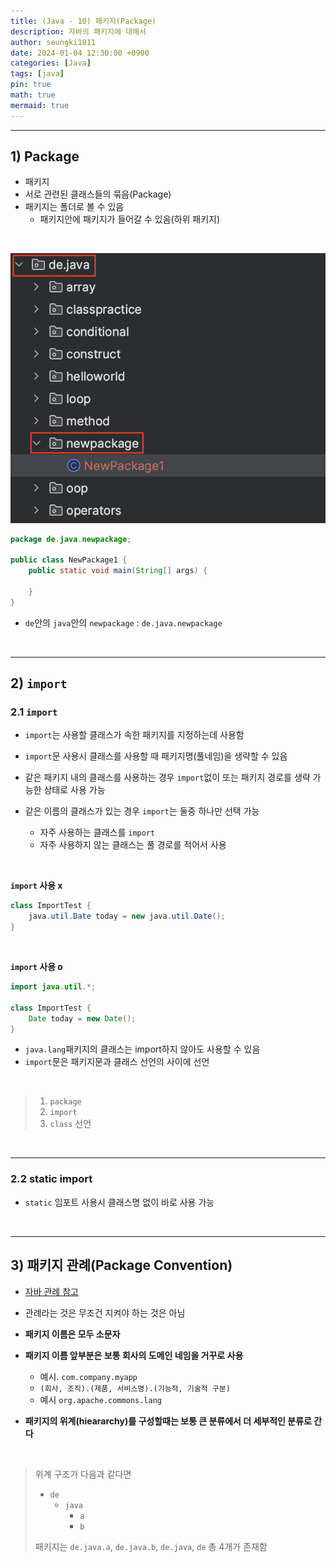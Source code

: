 ```yaml
---
title: (Java - 10) 패키지(Package)
description: 자바의 패키지에 대해서
author: seungki1011
date: 2024-01-04 12:30:00 +0900
categories: [Java]
tags: [java]
pin: true
math: true
mermaid: true
---
```


---

## 1) Package

* 패키지
* 서로 관련된 클래스들의 묶음(Package)
* 패키지는 폴더로 볼 수 있음
  * 패키지안에 패키지가 들어갈 수 있음(하위 패키지)

<br>

![package](../post_images/2024-01-04-java-10-package/package1.png)


```java
package de.java.newpackage;

public class NewPackage1 {
    public static void main(String[] args) {

    }
}
```

* ```de```안의 ```java```안의 ```newpackage``` : ```de.java.newpackage```

<br>

---

## 2) `import`

### 2.1 `import`

* ```import```는 사용할 클래스가 속한 패키지를 지정하는데 사용함
* ```import```문 사용시 클래스를 사용할 때 패키지명(풀네임)을 생략할 수 있음
* 같은 패키지 내의 클래스를 사용하는 경우 ```import```없이 또는 패키지 경로를 생략 가능한 상태로 사용 가능



* 같은 이름의 클래스가 있는 경우 ``import``는 둘중 하나만 선택 가능
  * 자주 사용하는 클래스를 ```import```
  * 자주 사용하지 않는 클래스는 풀 경로를 적어서 사용

<br>

**`import` 사용 x**

```java
class ImportTest {
    java.util.Date today = new java.util.Date();
}
```

<br>

**`import` 사용 o**

```java
import java.util.*;

class ImportTest {
    Date today = new Date();
}
```

* ```java.lang```패키지의 클래스는 import하지 않아도 사용할 수 있음
* ```import```문은 패키지문과 클래스 선언의 사이에 선언

<br>

> 1. ```package```
> 2. ```import```
> 3. ```class``` 선언

<br>

---

### 2.2 static import

* ```static``` 임포트 사용시 클래스명 없이 바로 사용 가능

<br>

---

## 3) 패키지 관례(Package Convention)

* [자바 관례 참고](https://github.com/seungki1011/Data-Engineering/tree/main/java/(002)%20Basic%20Syntax#2-java-convention)
* 관례라는 것은 무조건 지켜야 하는 것은 아님
* **패키지 이름은 모두 소문자**



* **패키지 이름 앞부분은 보통 회사의 도메인 네임을 거꾸로 사용**
  * 예시. ```com.company.myapp```
  * ```(회사, 조직).(제품, 서비스명).(기능적, 기술적 구분)```
  * 예시 ```org.apache.commons.lang```



* **패키지의 위계(hieararchy)를 구성할때는 보통 큰 분류에서 더 세부적인 분류로 간다**

<br>

> 위계 구조가 다음과 같다면
>
> * ```de```
>   * ```java```
>     * ```a```
>     * ```b```
>
> 패키지는 ```de.java.a```, ```de.java.b```, ```de.java```, ```de``` 총 4개가 존재함